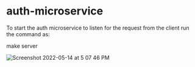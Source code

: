 # auth-microservice

To start the auth microservice to listen for the request from the client run the command as:

make server

![Screenshot 2022-05-14 at 5 07 46 PM](https://user-images.githubusercontent.com/48493235/168424072-41eed0d4-3736-491a-aa35-6994953c81f3.png)
